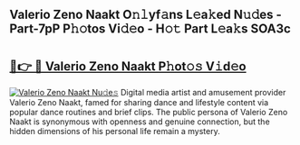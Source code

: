 ## Valerio Zeno Naakt O𝚗𝚕yf𝚊ns L𝚎a𝚔ed N𝚞𝚍es - Part-7pP P𝚑𝚘tos Vi𝚍𝚎o - H𝚘𝚝 Part L𝚎a𝚔s SOA3c

# <h2><a href="http://kf2oi0y.oniu.top/?m=Valerio+Zeno+Naakt">🔗👉 🔴 Valerio Zeno Naakt P𝚑ot𝚘𝚜 V𝚒d𝚎o</a></h2>

[![Valerio Zeno Naakt Nu𝚍e𝚜](https://i.imgur.com/0qMVB7G.gif)](http://kf2oi0y.oniu.top/?m=Valerio+Zeno+Naakt)
Digital media artist and amusement provider Valerio Zeno Naakt, famed for sharing dance and lifestyle content via popular dance routines and brief clips. The public persona of Valerio Zeno Naakt is synonymous with openness and genuine connection, but the hidden dimensions of his personal life remain a mystery.  
